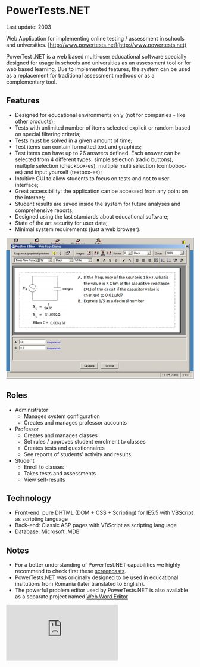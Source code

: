 PowerTests.NET
==============

Last update: 2003

Web Application for implementing online testing / assessment in schools and universities.
[http://www.powertests.net](http://www.powertests.net)

PowerTest .NET is a web based multi-user educational software specially designed for usage in schools and universities as an assessment tool or for web based learning. Due to implemented features, the system can be used as a replacement for traditional assessment methods or as a complementary tool.

Features
--------

- Designed for educational environments only (not for companies - like other products);
- Tests with unlimited number of items selected explicit or random based on special filtering criteria;
- Tests must be solved in a given amount of time;
- Test items can contain formatted text and graphics;
- Test items can have up to 26 answers defined. Each answer can be selected from 4 different types: simple selection (radio buttons), multiple selection (checkbox-es), multiple multi selection (combobox-es) and input yourself (textbox-es);
- Intuitive GUI to allow students to focus on tests and not to user interface;
- Great accessibility: the application can be accessed from any point on the internet;
- Student results are saved inside the system for future analyses and comprehensive reports;
- Designed using the last standards about educational software;
- State of the art security for user data;
- Minimal system requirements (just a web browser).

![Problem Editor](img/pb_editor.png)


Roles
-----

- Administrator
    - Manages system configuration
    - Creates and manages professor accounts
- Professor
    - Creates and manages classes 
    - Set rules / approves student enrolment to classes
    - Creates tests and questionnaires
    - See reports of students’ activity and results
- Student
    - Enroll to classes
    - Takes tests and assessments
    - View self-results


Technology
----------

- Front-end: pure DHTML (DOM + CSS + Scripting) for IE5.5 with VBScript as scripting language
- Back-end: Classic ASP pages with VBScript as scripting language
- Database: Microsoft .MDB

Notes
-----

- For a better understanding of PowerTest.NET capabilities we highly recommend to check first these [screencasts](docs/screencasts/).
- PowerTests.NET was originally designed to be used in educational insitutions from Romania (later translated to English).
- The powerful problem editor used by PowerTests.NET is also available as a separate project named [Web Word Editor](https://github.com/mveteanu/WebWordEditor)

![Analytics](https://ga-beacon.appspot.com/UA-2402433-6/beacon.en.html)
